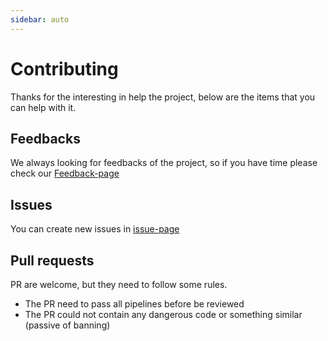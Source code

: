 ```yaml
---
sidebar: auto
---
```


# Contributing

Thanks for the interesting in help the project, below are the items that you can help with it.

## Feedbacks

We always looking for feedbacks of the project, so if you have time please check our [Feedback-page](./feedback.md)

## Issues

You can create new issues in [issue-page](https://github.com/you-space/you-space/issues)

## Pull requests

PR are welcome, but they need to follow some rules.

-   The PR need to pass all pipelines before be reviewed
-   The PR could not contain any dangerous code or something similar (passive of banning)
